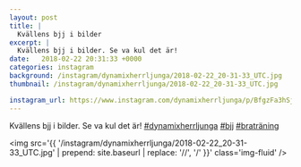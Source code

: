 ```yaml
---
layout: post
title: |
  Kvällens bjj i bilder
excerpt: |
  Kvällens bjj i bilder. Se va kul det är!   
date:   2018-02-22 20:31:33 +0000
categories: instagram
background: /instagram/dynamixherrljunga/2018-02-22_20-31-33_UTC.jpg
thumbnail: /instagram/dynamixherrljunga/2018-02-22_20-31-33_UTC.jpg

instagram_url: https://www.instagram.com/dynamixherrljunga/p/BfgzFa3hSj9
---
```

Kvällens bjj i bilder. Se va kul det är! [#dynamixherrljunga](https://www.instagram.com/explore/tags/dynamixherrljunga/) [#bjj](https://www.instagram.com/explore/tags/bjj/) [#braträning](https://www.instagram.com/explore/tags/braträning/)



<img src='{{ '/instagram/dynamixherrljunga/2018-02-22_20-31-33_UTC.jpg' | prepend: site.baseurl | replace: '//', '/' }}' class='img-fluid' />
